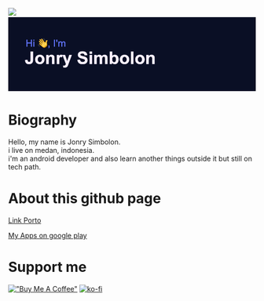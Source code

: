 ![](https://komarev.com/ghpvc/?username=jonrysimbolon&color=red)
[![MasterHead](https://github.com/jonrysimbolon/jonrysimbolon/blob/main/header.png)](https://github.com/jonrysimbolon)

<!--
<!--
[![Typing SVG](https://readme-typing-svg.herokuapp.com?font=Fira+Code&size=40&pause=1000&color=D4F798&center=true&vCenter=true&width=470&height=70&lines=Android+Developer)](https://git.io/typing-svg)
-->

# Biography
Hello, my name is Jonry Simbolon.  
i live on medan, indonesia.  
i'm an android developer and also learn another things outside it but still on tech path.  

# About this github page
[Link Porto](https://www.hahaha.com)

[My Apps on google play](https://www.hihihi.com)

# Support me
[!["Buy Me A Coffee"](https://www.buymeacoffee.com/assets/img/custom_images/orange_img.png)](https://www.buymeacoffee.com/jonrysimboZ)
[![ko-fi](https://ko-fi.com/img/githubbutton_sm.svg)](https://ko-fi.com/Q5Q4NMYTP)
